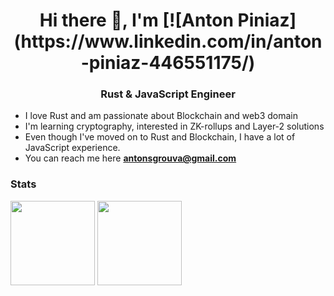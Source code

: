 <h1 align="center">Hi there 👋, I'm [![Anton Piniaz](https://www.linkedin.com/in/anton-piniaz-446551175/)</h1>
<h3 align="center">Rust & JavaScript Engineer </h3>

- I love Rust and am passionate about Blockchain and web3 domain
- I'm learning cryptography, interested in ZK-rollups and Layer-2 solutions
- Even though I've moved on to Rust and Blockchain, I have a lot of JavaScript experience.
- You can reach me here **antonsgrouva@gmail.com**

### Stats

<div>
  <img height="135px" src="https://github-readme-stats.vercel.app/api?username=AntonPiniaz&theme=nord&show_icons=true&hide_title=true&hide_border=true&hide_rank=true&include_all_commits=true&count_private=true&line_height=21">
  <img height="135px" src="https://github-readme-stats.vercel.app/api/top-langs/?username=AntonPiniaz&theme=nord&&hide_title=true&hide_border=true&layout=compact&langs_count=8">
</div>
